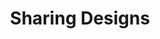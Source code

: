 ---
layout: post
title: Sharing Designs
category: "2. Exploring Designs on OmniBuilds"
weight: 4
---